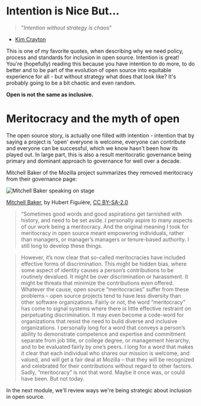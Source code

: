 # Intention is Nice But...

> "*Intention without strategy is chaos*"
- [Kim Crayton](https://www.kimcrayton.com/)

This is one of my favorite quotes, when describing why we need policy, process and standards for inclusion in open source. Intention is great! You're (hopefully) reading this because you have intention to do more, to do better and to be part of the evolution of open source into equitable experience for all - but without strategy what does that look like?  It's probably going to be a bit chaotic and even random.

**Open is not the same as inclusive.**


# Meritocracy and the myth of open
The open source story, is actually one filled with intention - intention that by saying a project is 'open' everyone is welcome, everyone can contribute and everyone can be successful, which we know hasn't been how its played out.  In large part, this is also a result meritocratic governance being primary and dominant approach to governance for well over a decade.

Mitchell Baker of the Mozilla project summarizes they removed meritocracy from their governance page: 

![Mitchell Baker speaking on stage](images/mb.jpg)

[Mitchell Baker](https://www.flickr.com/photos/hfiguiere/11370773124/), by Hubert Figuière, [CC BY-SA-2.0](https://creativecommons.org/licenses/by-sa/2.0/) 

> “Sometimes good words and good aspirations get tarnished with history, and need to be set aside. I personally aspire to many aspects of our work being a meritocracy. And the original meaning I took for meritocracy in open source meant empowering individuals, rather than managers, or manager’s managers or tenure-based authority. I still long to develop these things.

> However, it’s now clear that so-called meritocracies have included effective forms of discrimination. 
This might be hidden bias, where some aspect of identity causes a person’s contributions to be routinely devalued. 
It might be over discrimination or harassment. 
It might be threats that minimize the contributions even offered. Whatever the cause, open source “meritocracies” suffer from these problems – open source projects tend to have less diversity than other software organizations.
> Fairly or not, the word “meritocracy” has come to signal systems where there is little effective restraint on perpetuating discrimination.
 It may even become a code-word for organizations that resist the need to build diverse and inclusive organizations.
> I personally long for a word that conveys a person’s ability to demonstrate competence and expertise and commitment separate from job title, or college degree, or management hierarchy, and to be evaluated fairly by one’s peers.
 I long for a word that makes it clear that each individual who shares our mission is welcome, and valued, and will get a fair deal at Mozilla – that they will be recognized and celebrated for their contributions without regard to other factors.
> Sadly, “meritocracy” is not that word. 
Maybe it once was, or could have been. But not today. 

In the next module, we'll review ways we're being strategic about inclusion in open source.
